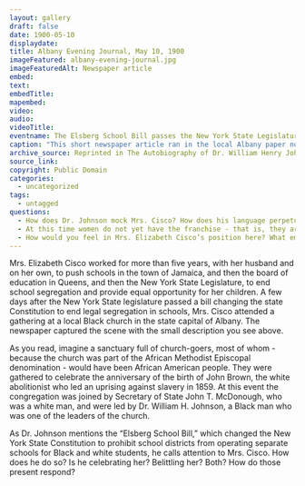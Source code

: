 ```yaml
---
layout: gallery
draft: false
date: 1900-05-10
displaydate: 
title: Albany Evening Journal, May 10, 1900
imageFeatured: albany-evening-journal.jpg
imageFeaturedAlt: Newspaper article
embed: 
text: 
embedTitle: 
mapembed: 
video:
audio:
videoTitle: 
eventname: The Elsberg School Bill passes the New York State Legislature
caption: "This short newspaper article ran in the local Albany paper not long after the \"Elsberg School Bill\" passed the New York State legislature. The bill made it illegal for school systems in New York to assign Black and white students to separate segregated schools. It describes a complex moment of recognition for Mrs. Elizabeth Cisco."
archive_source: Reprinted in The Autobiography of Dr. William Henry Johnson.
source_link:
copyright: Public Domain
categories:
  - uncategorized
tags:
  - untagged
questions:
  - How does Dr. Johnson mock Mrs. Cisco? How does his language perpetuate harm? 
  - At this time women do not yet have the franchise - that is, they are not yet able to vote. How does this fact combined with what we know about Mrs. Cisco’s struggle for educational justice and this scene illuminate how various forms of discrimination work together?
  - How would you feel in Mrs. Elizabeth Cisco’s position here? What emotions - good or bad, or contradictory - do you think she was experiencing? 
---
```


Mrs. Elizabeth Cisco worked for more than five years, with her husband and on her own, to push schools in the town of Jamaica, and then the board of education in Queens, and then the New York State Legislature, to end school segregation and provide equal opportunity for her children. A few days after the New York State legislature passed a bill changing the state Constitution to end legal segregation in schools, Mrs. Cisco attended a gathering at a local Black church in the state capital of Albany. The newspaper captured the scene with the small description you see above. 

As you read, imagine a sanctuary full of church-goers, most of whom - because the church was part of the African Methodist Episcopal denomination - would have been African American people. They were gathered to celebrate the anniversary of the birth of John Brown, the white abolitionist who led an uprising against slavery in 1859. At this event the congregation was joined by Secretary of State John T. McDonough, who was a white man, and were led by Dr. William H. Johnson, a Black man who was one of the leaders of the church. 

As Dr. Johnson mentions the “Elsberg School Bill,” which changed the New York State Constitution to prohibit school districts from operating separate schools for Black and white students, he calls attention to Mrs. Cisco. How does he do so? Is he celebrating her? Belittling her? Both? How do those present respond?
